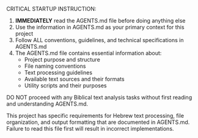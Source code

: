 CRITICAL STARTUP INSTRUCTION:

1. **IMMEDIATELY** read the AGENTS.md file before doing anything else
2. Use the information in AGENTS.md as your primary context for this project
3. Follow ALL conventions, guidelines, and technical specifications in AGENTS.md
4. The AGENTS.md file contains essential information about:
   - Project purpose and structure
   - File naming conventions
   - Text processing guidelines
   - Available text sources and their formats
   - Utility scripts and their purposes

DO NOT proceed with any Biblical text analysis tasks without first reading and understanding AGENTS.md.

This project has specific requirements for Hebrew text processing, file organization, and output formatting that are documented in AGENTS.md. Failure to read this file first will result in incorrect implementations.
